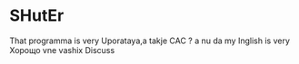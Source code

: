 # SHutEr
That programma is very Uporataya,a takje CAC ? a nu da my Inglish is very Хорощо vne vashix Discuss                 
